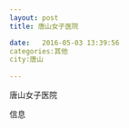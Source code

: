 ```yaml
--- 
layout: post 
title: 唐山女子医院

date:   2016-05-03 13:39:56 
categories:其他  
city:唐山
  
--- 
```

   
唐山女子医院

信息

